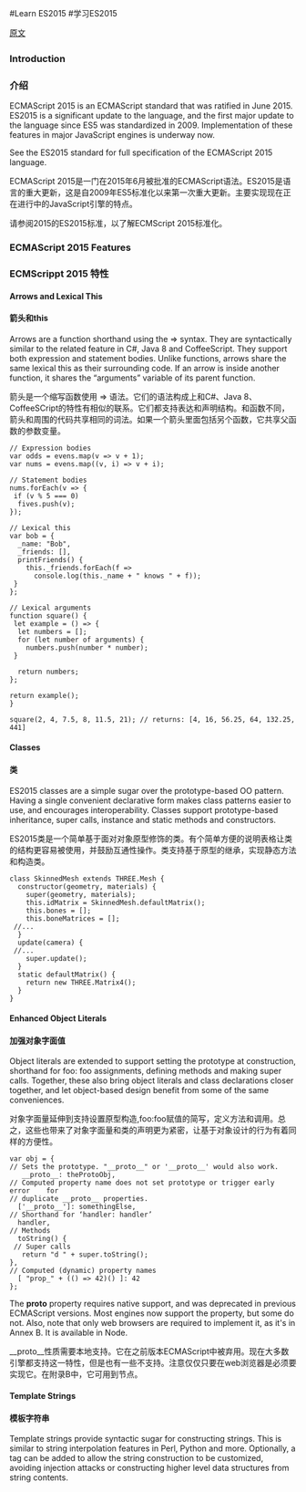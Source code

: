 #Learn ES2015
#学习ES2015

[原文](https://babeljs.io/learn-es2015/)

###   Introduction　　
###   介绍

ECMAScript 2015 is an ECMAScript standard that was ratified in June 2015.
ES2015 is a significant update to the language, and the first major update to the language since ES5 was standardized in 2009. Implementation of these features in major JavaScript engines is underway now.

See the ES2015 standard for full specification of the ECMAScript 2015 language.


ECMAScript 2015是一门在2015年6月被批准的ECMAScript语法。ES2015是语言的重大更新，这是自2009年ES5标准化以来第一次重大更新。主要实现现在正在进行中的JavaScript引擎的特点。

请参阅2015的ES2015标准，以了解ECMScript 2015标准化。

###   ECMAScript 2015 Features   ###
###   ECMScrippt 2015 特性   ###

####    Arrows and Lexical This    #####
####    箭头和this    ####

Arrows are a function shorthand using the => syntax. They are syntactically similar to the related feature in C#, Java 8 and CoffeeScript. They support both expression and statement bodies. Unlike functions, arrows share the same lexical this as their surrounding code. If an arrow is inside another function, it shares the “arguments” variable of its parent function.

箭头是一个缩写函数使用 => 语法。它们的语法构成上和C#、Java 8、CoffeeSCript的特性有相似的联系。它们都支持表达和声明结构。和函数不同，箭头和周围的代码共享相同的词法。如果一个箭头里面包括另个函数，它共享父函数的参数变量。

    // Expression bodies
	var odds = evens.map(v => v + 1);
    var nums = evens.map((v, i) => v + i);

	// Statement bodies
    nums.forEach(v => {
     if (v % 5 === 0)
      fives.push(v);
    });

    // Lexical this
    var bob = {
      _name: "Bob",
      _friends: [],
      printFriends() {
        this._friends.forEach(f =>
          console.log(this._name + " knows " + f));
     }
    };

    // Lexical arguments
    function square() {
     let example = () => {
      let numbers = [];
      for (let number of arguments) {
        numbers.push(number * number);
     }

      return numbers;
    };

    return example();
    }

    square(2, 4, 7.5, 8, 11.5, 21); // returns: [4, 16, 56.25, 64, 132.25, 441]

####    Classes    ####
####    类    ####
ES2015 classes are a simple sugar over the prototype-based OO pattern. Having a single convenient declarative form makes class patterns easier to use, and encourages interoperability. Classes support prototype-based inheritance, super calls, instance and static methods and constructors.

ES2015类是一个简单基于面对对象原型修饰的类。有个简单方便的说明表格让类的结构更容易被使用，并鼓励互通性操作。类支持基于原型的继承，实现静态方法和构造类。


    class SkinnedMesh extends THREE.Mesh {
      constructor(geometry, materials) {
        super(geometry, materials);
        this.idMatrix = SkinnedMesh.defaultMatrix();
        this.bones = [];
        this.boneMatrices = [];
     //...
      }
      update(camera) {
     //...
        super.update();
      }
      static defaultMatrix() {
        return new THREE.Matrix4();
      }
    }

####    Enhanced Object Literals    ####
####    加强对象字面值    ####

Object literals are extended to support setting the prototype at construction, shorthand for foo: foo assignments, defining methods and making super calls. Together, these also bring object literals and class declarations closer together, and let object-based design benefit from some of the same conveniences.

对象字面量延伸到支持设置原型构造,foo:foo赋值的简写，定义方法和调用。总之，这些也带来了对象字面量和类的声明更为紧密，让基于对象设计的行为有着同样的方便性。

    var obj = {
    // Sets the prototype. "__proto__" or '__proto__' would also work.
       __proto__: theProtoObj,
    // Computed property name does not set prototype or trigger early error    for
    // duplicate __proto__ properties.
      ['__proto__']: somethingElse,
    // Shorthand for ‘handler: handler’
      handler,
    // Methods
      toString() {
     // Super calls
       return "d " + super.toString();
    },
    // Computed (dynamic) property names
      [ "prop_" + (() => 42)() ]: 42
    };

The __proto__ property requires native support, and was deprecated in previous ECMAScript versions. Most engines now support the property, but some do not. Also, note that only web browsers are required to implement it, as it's in Annex B. It is available in Node.

__proto__性质需要本地支持。它在之前版本ECMAScript中被弃用。现在大多数引擎都支持这一特性，但是也有一些不支持。注意仅仅只要在web浏览器是必须要实现它。在附录B中，它可用到节点。


####    Template Strings    ####
####    模板字符串    ####

Template strings provide syntactic sugar for constructing strings. This is similar to string interpolation features in Perl, Python and more. Optionally, a tag can be added to allow the string construction to be customized, avoiding injection attacks or constructing higher level data structures from string contents.


